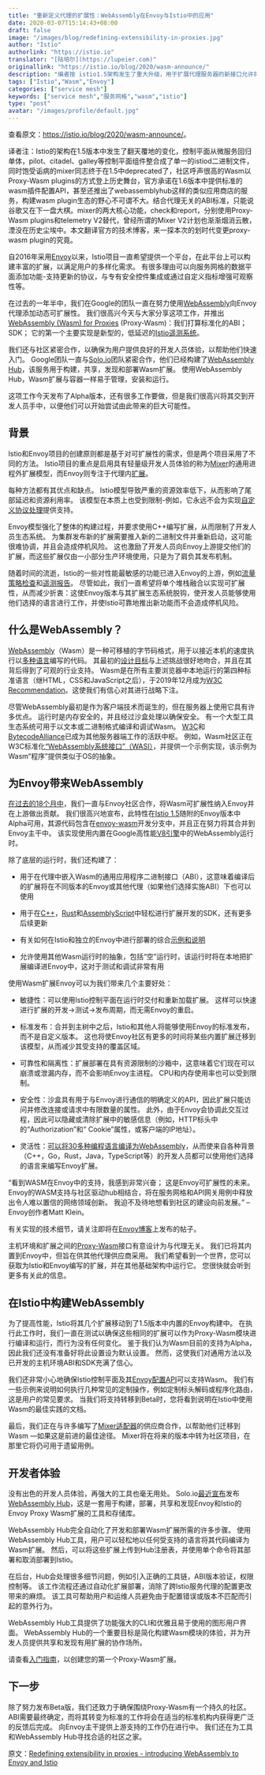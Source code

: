 ```yaml
---
title: "重新定义代理的扩展性：WebAssembly在Envoy与Istio中的应用"
date: 2020-03-07T15:14:43+08:00
draft: false
image: "/images/blog/redefining-extensibility-in-proxies.jpg"
author: "Istio"
authorlink: "https://istio.io"
translator: "[陆培尔](https://lupeier.com)"
originallink: "https://istio.io/blog/2020/wasm-announce/"
description: "编者按 istio1.5架构发生了重大升级，用于扩展代理服务器的新接口允许将Istio可扩展性从控制平面移至Sidecar代理本身，本文探讨采用Istio采用Wasm技术的背景和未来生态发展的考虑"
tags: ["Istio","Wasm","Envoy"]
categories: ["service mesh"]
keywords: ["service mesh","服务网格","wasm","istio"]
type: "post"
avatar: "/images/profile/default.jpg"
---
```


查看原文：<https://istio.io/blog/2020/wasm-announce/>。

译者注：Istio的架构在1.5版本中发生了翻天覆地的变化，控制平面从微服务回归单体，pilot、citadel、galley等控制平面组件整合成了单一的istiod二进制文件，同时饱受诟病的mixer同志终于在1.5中deprecated了，社区呼声很高的Wasm以Proxy-Wasm plugins的方式登上历史舞台，官方承诺在1.6版本中提供标准的wasm插件配置API，甚至还推出了webassemblyhub这样的类似应用商店的服务，构建wasm plugin生态的野心不可谓不大。结合代理无关的ABI标准，只能说谷歌又在下一盘大棋。mixer的两大核心功能，check和report，分别使用Proxy-Wasm plugins和telemetry V2替代，曾经所谓的Mixer V2计划也渐渐烟消云散，湮没在历史尘埃中。本文翻译官方的技术博客，来一探本次的划时代变更proxy-wasm plugin的究竟。

自2016年采用[Envoy](https://www.envoyproxy.io/)以来，Istio项目一直希望提供一个平台，在此平台上可以构建丰富的扩展，以满足用户的多样化需求。 有很多理由可以向服务网格的数据平面添加功能-支持更新的协议，与专有安全控件集成或通过自定义指标增强可观察性等。

在过去的一年半中，我们在Google的团队一直在努力使用[WebAssembly](https://webassembly.org/)向Envoy代理添加动态可扩展性。 我们很高兴今天与大家分享这项工作，并推出[WebAssembly (Wasm) for Proxies](https://github.com/proxy-wasm/spec) (Proxy-Wasm)：我们打算标准化的ABI； SDK； 它的第一个主要实现是新型的，低延迟的[Istio遥测系统](https://istio.io/docs/reference/config/telemetry)。

我们还与社区紧密合作，以确保为用户提供良好的开发人员体验，以帮助他们快速入门。 Google团队一直与[Solo.io](https://solo.io/)团队紧密合作，他们已经构建了[WebAssembly Hub](https://webassemblyhub.io/)，该服务用于构建，共享，发现和部署Wasm扩展。 使用WebAssembly Hub，Wasm扩展与容器一样易于管理，安装和运行。

这项工作今天发布了Alpha版本，还有很多工作要做，但是我们很高兴将其交到开发人员手中，以便他们可以开始尝试由此带来的巨大可能性。

## 背景

Istio和Envoy项目的创建原则都是基于对可扩展性的需求，但是两个项目采用了不同的方法。 Istio项目的重点是启用具有轻量级开发人员体验的称为[Mixer](https://istio.io/docs/reference/config/policy-and-telemetry/mixer-overview/)的通用进程外扩展模型，而Envoy则专注于代理内[扩展](https://www.envoyproxy.io/docs/envoy/latest/extending/extending)。

每种方法都有其优点和缺点。 Istio模型导致严重的资源效率低下，从而影响了尾部延迟和资源利用率。 该模型在本质上也受到限制-例如，它永远不会为实现[自定义协议处理](https://blog.envoyproxy.io/how-to-write-envoy-filters-like-a-ninja-part-1-d166e5abec09)提供支持。

Envoy模型强化了整体的构建过程，并要求使用C++编写扩展，从而限制了开发人员生态系统。 为集群发布新的扩展需要推入新的二进制文件并重新启动，这可能很难协调，并且会造成停机风险。 这也激励了开发人员向Envoy上游提交他们的扩展，而这些扩展仅由一小部分生产环境使用，只是为了肩负其发布机制。

随着时间的流逝，Istio的一些对性能最敏感的功能已进入Envoy的上游，例如[流量策略检查](https://www.envoyproxy.io/docs/envoy/latest/intro/arch_overview/security/rbac_filter)和[遥测报告](https://www.envoyproxy.io/docs/envoy/latest/intro/arch_overview/security/rbac_filter)。 尽管如此，我们一直希望将单个堆栈融合以实现可扩展性，从而减少折衷：这使Envoy版本与其扩展生态系统脱钩，使开发人员能够使用他们选择的语言进行工作，并使Istio可靠地推出新功能而不会造成停机风险。 

## 什么是WebAssembly？

[WebAssembly](https://webassembly.org/)（Wasm）是一种可移植的字节码格式，用于以接近本机的速度执行以[多种语言](https://github.com/appcypher/awesome-wasm-langs)编写的代码。 其最初的[设计目标](https://webassembly.org/docs/high-level-goals/)与上述挑战很好地吻合，并且在其背后得到了可观的行业支持。 Wasm是在所有主要浏览器中本地运行的第四种标准语言（继HTML，CSS和JavaScript之后），于2019年12月成为[W3C Recommendation](https://www.w3.org/TR/wasm-core-1/)。这使我们有信心对其进行战略下注。

尽管WebAssembly最初是作为客户端技术而诞生的，但在服务器上使用它具有许多优点。 运行时是内存安全的，并且经过沙盒处理以确保安全。 有一个大型工具生态系统可用于以文本或二进制格式编译和调试Wasm。 [W3C](https://www.w3.org/)和[BytecodeAlliance](https://bytecodealliance.org/)已成为其他服务器端工作的活跃中枢。 例如，Wasm社区正在W3C标准化[“WebAssembly系统接口”（WASI）](https://hacks.mozilla.org/2019/03/standardizing-wasi-a-webassembly-system-interface/)，并提供一个示例实现，该示例为Wasm“程序”提供类似于OS的抽象。

## 为Envoy带来WebAssembly

[在过去的18个月中](https://github.com/envoyproxy/envoy/issues/4272)，我们一直与Envoy社区合作，将Wasm可扩展性纳入Envoy并在上游做出贡献。 我们很高兴地宣布，此特性在[Istio 1.5](https://istio.io/news/releases/1.5.x/announcing-1.5/)随附的Envoy版本中Alpha可用，其源代码包含在[envoy-wasm](https://github.com/envoyproxy/envoy-wasm/)开发分支中，并且正在努力将其合并到Envoy主干中。 该实现使用内置在Google高性能[V8引擎](https://v8.dev/)中的WebAssembly运行时。

除了底层的运行时，我们还构建了：

- 用于在代理中嵌入Wasm的通用应用程序二进制接口（ABI），这意味着编译后的扩展将在不同版本的Envoy或其他代理（如果他们选择实施ABI）下也可以使用

- 用于在[C++](https://github.com/proxy-wasm/proxy-wasm-cpp-sdk)，[Rust](https://github.com/proxy-wasm/proxy-wasm-rust-sdk)和[AssemblyScript](https://github.com/solo-io/proxy-runtime)中轻松进行扩展开发的SDK，还有更多后续更新

- 有关如何在Istio和独立的Envoy中进行部署的综合[示例和说明](https://docs.solo.io/web-assembly-hub/latest/tutorial_code/)

- 允许使用其他Wasm运行时的抽象，包括“空”运行时，该运行时将在本地把扩展编译进Envoy中，这对于测试和调试非常有用

使用Wasm扩展Envoy可以为我们带来几个主要好处：

- 敏捷性：可以使用Istio控制平面在运行时交付和重新加载扩展。 这样可以快速进行扩展的开发→测试→发布周期，而无需Envoy的重启。

- 标准发布：合并到主树中之后，Istio和其他人将能够使用Envoy的标准发布，而不是自定义版本。 这也将使Envoy社区有更多的时间将某些内置扩展迁移到该模型，从而减少其受支持的覆盖区域。

- 可靠性和隔离性：扩展部署在具有资源限制的沙箱中，这意味着它们现在可以崩溃或泄漏内存，而不会影响Envoy主进程。 CPU和内存使用率也可以受到限制。

- 安全性：沙盒具有用于与Envoy进行通信的明确定义的API，因此扩展只能访问并修改连接或请求中有限数量的属性。 此外，由于Envoy会协调此交互过程，因此可以隐藏或清除扩展中的敏感信息（例如，HTTP标头中的“Authorization”和“ Cookie”属性，或客户端的IP地址）。

- 灵活性：[可以将30多种编程语言编译为WebAssembly](https://github.com/appcypher/awesome-wasm-langs)，从而使来自各种背景（C++，Go，Rust，Java，TypeScript等）的开发人员都可以使用他们选择的语言来编写Envoy扩展。

“看到WASM在Envoy中的支持，我感到非常兴奋； 这是Envoy可扩展性的未来。 Envoy的WASM支持与社区驱动hub相结合，将在服务网格和API网关用例中释放出令人难以置信的网络领域创新。 我迫不及待地想看到社区的建设向前发展。” –Envoy创作者Matt Klein。

有关实现的技术细节，请关注即将在[Envoy博客](https://blog.envoyproxy.io/)上发布的帖子。

主机环境和扩展之间的[Proxy-Wasm](https://github.com/proxy-wasm)接口有意设计为与代理无关。 我们已将其内置到Envoy中，但旨在供其他代理供应商采用。 我们希望看到一个世界，您可以获取为Istio和Envoy编写的扩展，并在其他基础架构中运行它。 您很快就会听到更多有关此的信息。

## 在Istio中构建WebAssembly

为了提高性能，Istio将其几个扩展移动到了1.5版本中内置的Envoy构建中。 在执行此工作时，我们一直在测试以确保这些相同的扩展可以作为Proxy-Wasm模块进行编译和运行，而行为没有任何变化。 鉴于我们认为Wasm目前的支持为Alpha，因此我们还没有准备好将此设置设为默认设置。 然而，这使我们对通用方法以及已开发的主机环境ABI和SDK充满了信心。

我们还非常小心地确保Istio控制平面及其[Envoy配置API](https://istio.io/docs/reference/config/networking/envoy-filter/)可以支持Wasm。 我们有一些示例来说明如何执行几种常见的定制操作，例如定制标头解码或程序化路由，这是用户的常见要求。 当我们将支持转移到Beta时，您将看到说明在Istio中使用Wasm的最佳实践的文档。

最后，我们正在与许多编写了[Mixer适配器](https://istio.io/docs/reference/config/policy-and-telemetry/adapters/)的供应商合作，以帮助他们迁移到Wasm —如果这是前进的最佳途径。 Mixer将在将来的版本中转为社区项目，在那里它将仍可用于遗留用例。

## 开发者体验

没有出色的开发人员体验，再强大的工具也毫无用处。 Solo.io[最近宣布](https://www.solo.io/blog/an-extended-and-improved-webassembly-hub-to-helps-bring-the-power-of-webassembly-to-envoy-and-istio/)发布[WebAssembly Hub](https://webassemblyhub.io/)，这是一套用于构建，部署，共享和发现Envoy和Istio的Envoy Proxy Wasm扩展的工具和存储库。

WebAssembly Hub完全自动化了开发和部署Wasm扩展所需的许多步骤。 使用WebAssembly Hub工具，用户可以轻松地以任何受支持的语言将其代码编译为Wasm扩展。 然后，可以将这些扩展上传到Hub注册表，并使用单个命令将其部署和取消部署到Istio。

在后台，Hub会处理很多细节问题，例如引入正确的工具链，ABI版本验证，权限控制等。 该工作流程还通过自动化扩展部署，消除了跨Istio服务代理的配置更改带来的麻烦。 该工具可帮助用户和运维人员避免由于配置错误或版本不匹配而引起的意外行为。

WebAssembly Hub工具提供了功能强大的CLI和优雅且易于使用的图形用户界面。 WebAssembly Hub的一个重要目标是简化构建Wasm模块的体验，并为开发人员提供共享和发现有用扩展的协作场所。

请查看[入门指南](https://docs.solo.io/web-assembly-hub/latest/tutorial_code/)，以创建您的第一个Proxy-Wasm扩展。

## 下一步

除了努力发布Beta版，我们还致力于确保围绕Proxy-Wasm有一个持久的社区。 ABI需要最终确定，而将其转变为标准的工作将会在适当的标准机构内获得更广泛的反馈后完成。 向Envoy主干提供上游支持的工作仍在进行中。 我们还在为工具和WebAssembly Hub寻找合适的社区之家。

原文：[Redefining extensibility in proxies - introducing WebAssembly to Envoy and Istio](https://istio.io/blog/2020/wasm-announce/)
